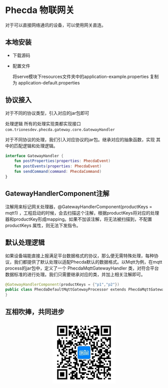 # Phecda 物联网关
对于可以直接网络通讯的设备，可以使用网关直连。

## 本地安装
* 下载源码
* 配置文件
  
    将serve模块下resources文件夹中的application-example.properties 复制为 application-default.properties 

## 协议接入
对于不同的协议类型，引入对应的jar包即可

处理逻辑
所有的处理实现类都实现接口 `com.trionesdev.phecda.gateway.core.GatewayHandler`

对于不同协议的处理，我们引入对应协议的jar包。继承对应的抽象函数，实现 其中的匹配逻辑和处理逻辑。
```kotlin
interface GatewayHandler {
    fun postProperties(properties: PhecdaEvent)
    fun postEvents(properties: PhecdaEvent)
    fun sendCommand(command: PhecdaCommand)
}
```
## GatewayHandlerComponent注解
注解用来标记网关处理器，@GatewayHandlerComponent(productKeys = mqtt1) ，工程启动的时候，会去扫描这个注解，根据productKeys将对应的处理器和productKey形成mapping。如果不加该注解，将无法被扫描到，不配置 productKeys 属性，则无法下发指令。

## 默认处理逻辑
如果设备端能直接上报满足平台数据格式的协议，那么便无需特殊处理，每种协议，我们都提供了默认处理以适配Phecda默认的数据格式。以Mqtt为例，在mqtt process的jar包中，定义了一个 PhecdaMqttGatewayHandler 类，对符合平台数据标准的进行处理。我们只需要继承对应的类，并加上相关注解即可。
```kotlin
@GatewayHandlerComponent(productKeys = {"p1","p2"})
public class PhecdaDefaultMqttGatewayProcessor extends PhecdaMqttGatewayProcessor {
}
```

## 互相吹捧，共同进步

<div style="width: 100%;text-align: center;">
   <img src="images/shuque_wx.jpg" width="200px" alt="">
</div>